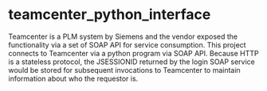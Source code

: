 # teamcenter_python_interface
Teamcenter is a PLM system by Siemens and the vendor exposed the functionality via a set of SOAP API for service consumption. This project connects to Teamcenter via a python program via SOAP API. Because HTTP is a stateless protocol, the JSESSIONID returned by the login SOAP service would be stored for subsequent invocations to Teamcenter to maintain information about who the requestor is.   
